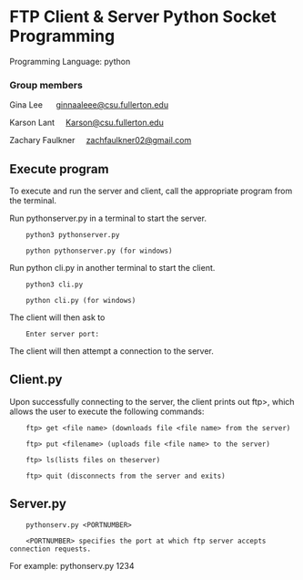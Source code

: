 # FTP Client & Server Python Socket Programming
Programming Language: python 
### Group members
Gina Lee &nbsp;&nbsp;&nbsp;&nbsp; ginnaaleee@csu.fullerton.edu

Karson Lant &nbsp;&nbsp;&nbsp;&nbsp;Karson@csu.fullerton.edu              

Zachary Faulkner &nbsp;&nbsp;&nbsp;&nbsp;zachfaulkner02@gmail.com

## Execute program
To execute and run the server and client, call the appropriate program from the terminal. 

Run pythonserver.py in a terminal to start the server.
       
        python3 pythonserver.py 
        
        python pythonserver.py (for windows)
Run python cli.py in another terminal to start the client.
     
        python3 cli.py
        
        python cli.py (for windows)

The client will then ask to
      
        Enter server port:

The client will then attempt a connection to the server.

## Client.py 

Upon successfully connecting to the server, the client prints out ftp>, which allows the user to execute the following commands:

        ftp> get <file name> (downloads file <file name> from the server) 

        ftp> put <filename> (uploads file <file name> to the server)

        ftp> ls(lists files on theserver)

        ftp> quit (disconnects from the server and exits)

## Server.py
        pythonserv.py <PORTNUMBER>

        <PORTNUMBER> specifies the port at which ftp server accepts connection requests.

For example: pythonserv.py 1234
